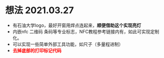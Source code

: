 # 想法 2021.03.27

- 有石油大学logo，最好开窗用焊点连起来，**顺便借助这个实现亮灯**
- 内嵌nfc 二维码 条码等专业标志，NFC教程参考链接内有，如此可实现定制化。
- 可以实现一些简单外部工具功能，如尺子（多量程进制）
- <font color = red>**去掉底部的打印标记代码**</font>